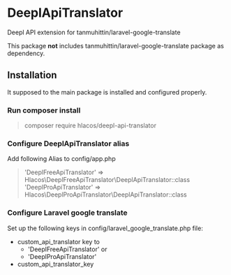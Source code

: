 # DeeplApiTranslator

Deepl API extension for tanmuhittin/laravel-google-translate

This package **not** includes tanmuhittin/laravel-google-translate package as dependency.

## Installation

It supposed to the main package is installed and configured properly.

### Run composer install

> composer require hlacos/deepl-api-translator

### Configure DeeplApiTranslator alias

Add following Alias to config/app.php

> 'DeeplFreeApiTranslator' => Hlacos\DeeplFreeApiTranslator\DeeplApiTranslator::class
> 'DeeplProApiTranslator' => Hlacos\DeeplProApiTranslator\DeeplApiTranslator::class

### Configure Laravel google translate

Set up the following keys in config/laravel_google_translate.php file:
* custom_api_translator key to
  * 'DeeplFreeApiTranslator' or
  * 'DeeplProApiTranslator'
* custom_api_translator_key
